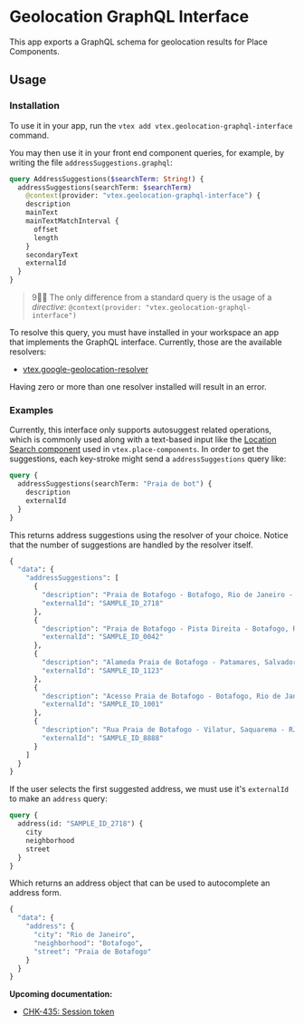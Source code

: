 # Geolocation GraphQL Interface

This app exports a GraphQL schema for geolocation results for Place Components.

## Usage

### Installation

To use it in your app, run the `vtex add vtex.geolocation-graphql-interface` command.

You may then use it in your front end component queries, for example, by writing the file `addressSuggestions.graphql`:

```graphql
query AddressSuggestions($searchTerm: String!) {
  addressSuggestions(searchTerm: $searchTerm)
    @context(provider: "vtex.geolocation-graphql-interface") {
    description
    mainText
    mainTextMatchInterval {
      offset
      length
    }
    secondaryText
    externalId
  }
}
```

> 9 The only difference from a standard query is the usage of a _directive_: `@context(provider: "vtex.geolocation-graphql-interface")`

To resolve this query, you must have installed in your workspace an app that implements the GraphQL interface. Currently, those are the available resolvers:

- [vtex.google-geolocation-resolver](https://github.com/vtex-apps/google-geolocation-resolver)

Having zero or more than one resolver installed will result in an error.

### Examples

Currently, this interface only supports autosuggest related operations, which is commonly used along with a text-based input like the [Location Search component](https://github.com/vtex-apps/place-components/#locationfield-search) used in `vtex.place-components`. In order to get the suggestions, each key-stroke might send a `addressSuggestions` query like:

```graphql
query {
  addressSuggestions(searchTerm: "Praia de bot") {
    description
    externalId
  }
}
```

This returns address suggestions using the resolver of your choice. Notice that the number of suggestions are handled by the resolver itself.

```graphql
{
  "data": {
    "addressSuggestions": [
      {
        "description": "Praia de Botafogo - Botafogo, Rio de Janeiro - RJ, Brasil",
        "externalId": "SAMPLE_ID_2718"
      },
      {
        "description": "Praia de Botafogo - Pista Direita - Botafogo, Rio de Janeiro - RJ, Brasil",
        "externalId": "SAMPLE_ID_0042"
      },
      {
        "description": "Alameda Praia de Botafogo - Patamares, Salvador - BA, Brasil",
        "externalId": "SAMPLE_ID_1123"
      },
      {
        "description": "Acesso Praia de Botafogo - Botafogo, Rio de Janeiro - RJ, Brasil",
        "externalId": "SAMPLE_ID_1001"
      },
      {
        "description": "Rua Praia de Botafogo - Vilatur, Saquarema - RJ, Brasil",
        "externalId": "SAMPLE_ID_8888"
      }
    ]
  }
}
```

If the user selects the first suggested address, we must use it's `externalId` to make an `address` query:

```graphql
query {
  address(id: "SAMPLE_ID_2718") {
    city
    neighborhood
    street
  }
}
```

Which returns an address object that can be used to autocomplete an address form.

```graphql
{
  "data": {
    "address": {
      "city": "Rio de Janeiro",
      "neighborhood": "Botafogo",
      "street": "Praia de Botafogo"
    }
  }
}
```


**Upcoming documentation:**

 - [CHK-435: Session token](https://github.com/vtex-apps/geolocation-graphql-interface/pull/6)